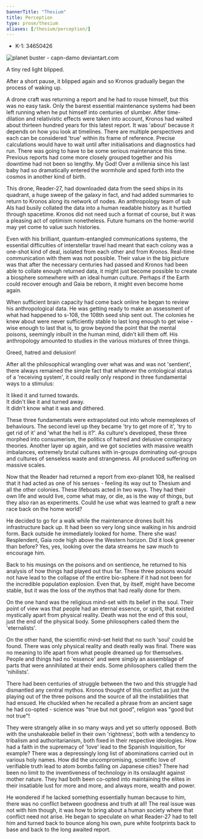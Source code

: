 ```yaml
---
bannerTitle: "Thesium" 
title: Perception 
type: prose/thesium
aliases: [/thesium/perception/]
---
```


<div class="data">

- K-1: 34650426 

</div>

![planet buster - capn-damo deviantart.com](/images/thesium/planet-buster.jpg)

A tiny red light blipped. 

After a short pause, it blipped again and so Kronos gradually began the
process of waking up. 

A drone craft was returning a report and he had to rouse himself, but this was
no easy task. Only the barest essential maintenance systems had been left
running when he put himself into centuries of slumber. After time-dilation and
relativistic effects were taken into account, Kronos had waited about thirteen
hundred years for this latest report. It was 'about' because it depends on how
you look at timelines. There are multiple perspectives and each can be
considered 'true' within its frame of reference. Precise calculations would
have to wait until after initialisations and diagnostics had run. There was
going to have to be some serious maintenance this time. Previous reports had
come more closely grouped together and his downtime had not been so lengthy. My
God! Over a millenia since his last baby had so dramatically entered the
wormhole and sped forth into the cosmos in another kind of birth.

This drone, Reader-27, had downloaded data from the seed ships in its quadrant,
a huge sweep of the galaxy in fact, and had added summaries to return to Kronos
along its network of nodes. An anthropology team of sub AIs had busily collated
the data into a human readable history as it hurtled through spacetime. Kronos
did not need such a format of course, but it was a pleasing act of optimism
nonetheless. Future humans on the home-world may yet come to value such
histories.

Even with his brilliant, quantum-entangled communications systems, the
essential difficulties of interstellar travel had meant that each colony was a
one-shot kind of deal, isolated from each other and from Kronos. Real-time
communication with them was not possible. Their value in the big picture was
that after the necessary centuries had passed and Kronos had been able to
collate enough returned data, it might just become possible to create a
biosphere somewhere with an ideal human culture. Perhaps if the Earth could
recover enough and Gaia be reborn, it might even become home again.

When sufficient brain capacity had come back online he began to review his
anthropological data. He was getting ready to make an assessment of what had
happened to s-108, the 108th seed ship sent out. The colonies he knew about were
never sufficiently stable to last long enough to get wise - wise enough to last
that is, to grow beyond the point that the mental poisons, seemingly inbuilt in
the human mind, didn't kill them off. His anthropology amounted to studies in
the various mixtures of three things.

Greed, hatred and delusion!  

After all the philosophical wrangling over what was and was not 'sentient',
there always remained the simple fact that whatever the ontological status of a
'receiving system', it could really only respond in three fundamental ways to a
stimulus:  

It liked it and turned towards.  
It didn't like it and turned away.  
It didn't know what it was and dithered.  

These three fundamentals were extrapolated out into whole memeplexes of
behaviours. The second level up they became 'try to get more of it', 'try to
get rid of it' and 'what the hell is it?'. As culture's developed, these three
morphed into consumerism, the politics of hatred and delusive conspiracy
theories. Another layer up again, and we got societies with massive wealth
imbalances, extremely brutal cultures with in-groups dominating out-groups and
cultures of senseless waste and strangeness. All produced suffering on massive
scales.

Now that the Reader had returned a report from exo-planet 108, he realised that
it had acted as one of his senses - feeling its way out to Thesium and all the
other colonies. These lifeboats acted in two ways. They had their own life and
would live, come what may, or die, as is the way of things, but they also ran as
experiments. Could he use what was learned to graft a new race back on the home
world?

He decided to go for a walk while the maintenance drones built his
infrastructure back up. It had been so very long since walking in his android
form. Back outside he immediately looked for home. There she was! Resplendent,
Gaia rode high above the Western horizon. Did it look greener than before? Yes,
yes, looking over the data streams he saw much to encourage him. 

Back to his musings on the poisons and on sentience, he returned to his
analysis of how things had played out thus far. These three poisons would not
have lead to the collapse of the entire bio-sphere if it had not been for the
incredible population explosion. Even that, by itself, might have become
stable, but it was the loss of the mythos that had really done for them.

On the one hand was the religious mind-set with its belief in the soul. Their
point of view was that people had an eternal essence, or spirit, that existed
mystically apart from physical reality. Death was not the end of this soul, just
the end of the physical body. Some philosophers called them the 'eternalists'.

On the other hand, the scientific mind-set held that no such 'soul' could be
found. There was only physical reality and death really was final. There was no
meaning to life apart from what people dreamed up for themselves. People and
things had no 'essence' and were simply an assemblage of parts that were
annihilated at their ends. Some philosophers called them the 'nihilists'.

There had been centuries of struggle between the two and this struggle had
dismantled any central mythos. Kronos thought of this conflict as just the
playing out of the three poisons and the source of all the instabilities that
had ensued. He chuckled when he recalled a phrase from an ancient sage he had
co-opted - science was "true but not good", religion was "good but not true"!

They were strangely alike in so many ways and yet so utterly opposed. Both with
the unshakeable belief in their own 'rightness', both with a tendency to
tribalism and authoritarianism, both fixed in their respective ideologies. How
had a faith in the supremacy of 'love' lead to the Spanish Inquisition, for
example? There was a depressingly long list of abominations carried out in
various holy names. How did the uncompromising, scientific love of verifiable
truth lead to atom bombs falling on Japanese cities? There had been no limit to
the inventiveness of technology in its onslaught against mother nature. They had
both been co-opted into maintaining the elites in their insatiable lust for more
and more, and always more, wealth and power.

He wondered if he lacked something essentially human because to him, there was
no conflict between goodness and truth at all! The real issue was not with him
though, it was how to bring about a human society where that conflict need not
arise. He began to speculate on what Reader-27 had to tell him and turned back
to bounce along his own, pure white footprints back to base and back to the long
awaited report.
